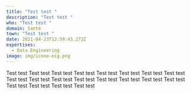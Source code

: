 ```yaml
---
title: "Test test "
description: "Test test "
who: "Test test "
domain: Santé
town: "Test test "
date: 2021-04-23T12:59:43.272Z
expertises:
  - Data Engineering
image: img/icone-eig.png
---
```

Test test Test test Test test Test test Test test Test test Test test Test test Test test Test test Test test Test test Test test Test test Test test Test test Test test Test test Test test Test test

